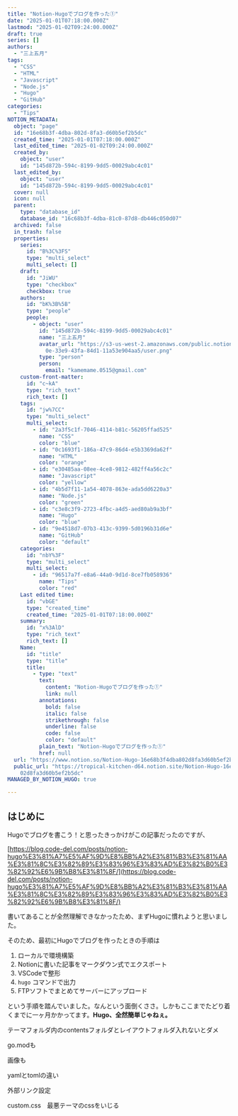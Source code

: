 ```yaml
---
title: "Notion-Hugoでブログを作った①"
date: "2025-01-01T07:18:00.000Z"
lastmod: "2025-01-02T09:24:00.000Z"
draft: true
series: []
authors:
  - "三上五月"
tags:
  - "CSS"
  - "HTML"
  - "Javascript"
  - "Node.js"
  - "Hugo"
  - "GitHub"
categories:
  - "Tips"
NOTION_METADATA:
  object: "page"
  id: "16e68b3f-4dba-802d-8fa3-d60b5ef2b5dc"
  created_time: "2025-01-01T07:18:00.000Z"
  last_edited_time: "2025-01-02T09:24:00.000Z"
  created_by:
    object: "user"
    id: "145d872b-594c-8199-9dd5-00029abc4c01"
  last_edited_by:
    object: "user"
    id: "145d872b-594c-8199-9dd5-00029abc4c01"
  cover: null
  icon: null
  parent:
    type: "database_id"
    database_id: "16c68b3f-4dba-81c0-87d8-db446c050d07"
  archived: false
  in_trash: false
  properties:
    series:
      id: "B%3C%3FS"
      type: "multi_select"
      multi_select: []
    draft:
      id: "JiWU"
      type: "checkbox"
      checkbox: true
    authors:
      id: "bK%3B%5B"
      type: "people"
      people:
        - object: "user"
          id: "145d872b-594c-8199-9dd5-00029abc4c01"
          name: "三上五月"
          avatar_url: "https://s3-us-west-2.amazonaws.com/public.notion-static.com/aec83c\
            0e-33e9-43fa-84d1-11a53e904aa5/user.png"
          type: "person"
          person:
            email: "kamemame.0515@gmail.com"
    custom-front-matter:
      id: "c~kA"
      type: "rich_text"
      rich_text: []
    tags:
      id: "jw%7CC"
      type: "multi_select"
      multi_select:
        - id: "2a3f5c1f-7046-4114-b81c-56205ffad525"
          name: "CSS"
          color: "blue"
        - id: "0c1693f1-186a-47c9-86d4-e5b3369da62f"
          name: "HTML"
          color: "orange"
        - id: "e30485aa-08ee-4ce8-9812-482ff4a56c2c"
          name: "Javascript"
          color: "yellow"
        - id: "4b5d7f11-1a54-4078-863e-ada5dd6220a3"
          name: "Node.js"
          color: "green"
        - id: "c3e8c3f9-2723-4fbc-a4d5-aed80ab9a3bf"
          name: "Hugo"
          color: "blue"
        - id: "9e4518d7-07b3-413c-9399-5d0196b31d6e"
          name: "GitHub"
          color: "default"
    categories:
      id: "nbY%3F"
      type: "multi_select"
      multi_select:
        - id: "96517a7f-e8a6-44a0-9d1d-8ce7fb058936"
          name: "Tips"
          color: "red"
    Last edited time:
      id: "vbGE"
      type: "created_time"
      created_time: "2025-01-01T07:18:00.000Z"
    summary:
      id: "x%3AlD"
      type: "rich_text"
      rich_text: []
    Name:
      id: "title"
      type: "title"
      title:
        - type: "text"
          text:
            content: "Notion-Hugoでブログを作った①"
            link: null
          annotations:
            bold: false
            italic: false
            strikethrough: false
            underline: false
            code: false
            color: "default"
          plain_text: "Notion-Hugoでブログを作った①"
          href: null
  url: "https://www.notion.so/Notion-Hugo-16e68b3f4dba802d8fa3d60b5ef2b5dc"
  public_url: "https://tropical-kitchen-d64.notion.site/Notion-Hugo-16e68b3f4dba8\
    02d8fa3d60b5ef2b5dc"
MANAGED_BY_NOTION_HUGO: true

---
```



## はじめに


Hugoでブログを書こう！と思ったきっかけがこの記事だったのですが、


[https://blog.code-del.com/posts/notion-hugo%E3%81%A7%E5%AF%9D%E8%BB%A2%E3%81%B3%E3%81%AA%E3%81%8C%E3%82%89%E3%83%96%E3%83%AD%E3%82%B0%E3%82%92%E6%9B%B8%E3%81%8F/](https://blog.code-del.com/posts/notion-hugo%E3%81%A7%E5%AF%9D%E8%BB%A2%E3%81%B3%E3%81%AA%E3%81%8C%E3%82%89%E3%83%96%E3%83%AD%E3%82%B0%E3%82%92%E6%9B%B8%E3%81%8F/)


書いてあることが全然理解できなかったため、まずHugoに慣れようと思いました。

そのため、最初にHugoでブログを作ったときの手順は

1. ローカルで環境構築
1. Notionに書いた記事をマークダウン式でエクスポート
1. VSCodeで整形
1. ``hugo`` コマンドで出力
1. FTPソフトでまとめてサーバーにアップロード

という手順を踏んでいました。なんという面倒くささ。しかもここまでたどり着くまでに一ヶ月かかってます。**Hugo、全然簡単じゃねぇ。**


テーマフォルダ内のcontentsフォルダとレイアウトフォルダ入れないとダメ


go.modも


画像も


yamlとtomlの違い


外部リンク設定


custom.css　最悪テーマのcssをいじる

